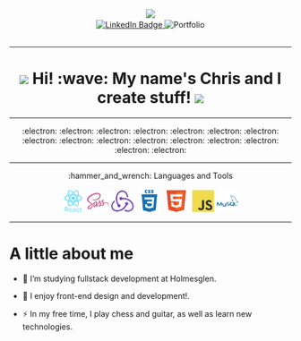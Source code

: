 <div id="header" align="center">
  <img src="https://media.giphy.com/media/doXBzUFJRxpaUbuaqz/giphy.gif" width="600"/>
</div>
<div id="badges" align="center">
  <a href="https://www.linkedin.com/in/chris-andrews-0866a0233/">
    <img src="https://img.shields.io/badge/LinkedIn-blue?style=for-the-badge&logo=linkedin&logoColor=white" alt="LinkedIn Badge"/>
  </a>
  <a>
  <img src="https://img.shields.io/badge/-Portfolio-brightgreen?style=for-the-badge&logo=appveyor"  height="28" alt="Portfolio"/>
  </a>
</div>

<div align="center">
  <img src="https://komarev.com/ghpvc/?username=ChrisAndrewsDev&style=flat-square&color=blue" alt=""/>
</div>


---
<div align="center">
  <h1><img src="https://media.giphy.com/media/lRLzrbhmh5pFf4jOga/giphy.gif" width="60"> Hi! :wave: My name's Chris</span> and I create stuff! <img src="https://media.giphy.com/media/lRLzrbhmh5pFf4jOga/giphy.gif" width="60"></h1>
</div>

  
  ---
  <div align="center">
  :electron:
  :electron:
  :electron:
  :electron:
  :electron:
  :electron:
  :electron:
  :electron:
  :electron:
  :electron:
  :electron:
  :electron:
  :electron:
  :electron:
  :electron:
  :electron:
  
  
</div>
 
  
  ---

<div align="center" mt="2">
 :hammer_and_wrench: Languages and Tools
  <br>
  </br>
</div>

<div align="center">
  <img src="https://github.com/devicons/devicon/blob/master/icons/react/react-original-wordmark.svg" title="React" alt="React" width="40" height="40"/>
  <img src="https://raw.githubusercontent.com/devicons/devicon/1119b9f84c0290e0f0b38982099a2bd027a48bf1/icons/sass/sass-original.svg" title="Sass" alt="Sass" width="40" height="40"/>
  <img src="https://github.com/devicons/devicon/blob/master/icons/redux/redux-original.svg" title="Redux" alt="Redux " width="40" height="40"/>&nbsp;
  <img src="https://github.com/devicons/devicon/blob/master/icons/css3/css3-plain-wordmark.svg"  title="CSS3" alt="CSS" width="40" height="40"/>&nbsp;
  <img src="https://github.com/devicons/devicon/blob/master/icons/html5/html5-original.svg" title="HTML5" alt="HTML" width="40" height="40"/>&nbsp;
  <img src="https://github.com/devicons/devicon/blob/master/icons/javascript/javascript-original.svg" title="JavaScript" alt="JavaScript" width="40" height="40"/>
  <img src="https://raw.githubusercontent.com/devicons/devicon/1119b9f84c0290e0f0b38982099a2bd027a48bf1/icons/mysql/mysql-plain-wordmark.svg" title="SQL **alt="SQL" width="40" height="40"/>
</div>

---

# A little about me

- :telescope: I’m studying fullstack development at Holmesglen.

- :seedling: I enjoy front-end design and development!.

- :zap: In my free time, I play chess and guitar, as well as learn new technologies.
